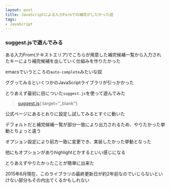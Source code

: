 ```yaml
---
layout: post
title: JavaScriptによる入力Formでの補完がしたかった話
tags:
- JavaScript
---
```


### suggest.jsで遊んでみる

ある入力From(テキストエリア)でこちらが用意した補完候補一覧から入力されたキーにより補完候補を出していく仕組みを作りたかった

emacsでいうところの`auto-complete`みたいな奴

ググってみるといくつかのJavaScriptライブラリが引っかかった

とりあえず最初に目についた`suggest.js`を使って遊んでみた

> [suggest.js](http://www.enjoyxstudy.com/javascript/suggest/index.html){:target="_blank"}

公式ページにあるとおりに設定し試してみるとすぐに動いた

デフォルトだと補完候補一覧が部分一致により出力されるため、やりたかった挙動とちょっと違う

オプション設定により前方一致に変更でき、実装したかった挙動となった

他にもオプションがありhighlightとかするといい感じになる

とりあえずやりたかったことが簡単に出来た

2015年6月現在、このライブラリの最終更新日が約2年前なのでいじらないといけない部分もその内出てくるかもしれない
